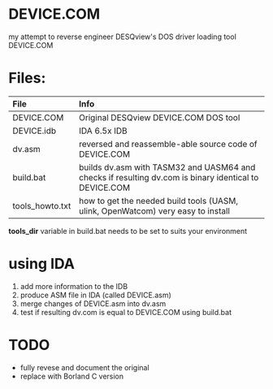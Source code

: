 # DEVICE.COM

my attempt to reverse engineer DESQview's DOS driver loading tool DEVICE.COM 

# Files:

| File              | Info                                                                                                                     |
| :---------------- | :----------------------------------------------------------------------------------------------------------------------- |
| DEVICE.COM        | Original DESQview DEVICE.COM DOS tool                                                                                    |
| DEVICE.idb        | IDA 6.5x IDB                                                                                                             |
| dv.asm            | reversed and reassemble-able source code of DEVICE.COM                                                                   |
| build.bat         | builds dv.asm with TASM32 and UASM64 and checks if resulting dv.com is binary identical to DEVICE.COM                    |
| tools_howto.txt   | how to get the needed build tools (UASM, ulink, OpenWatcom) very easy to install                                         |

 **tools_dir** variable in build.bat needs to be set to suits your environment
 
 # using IDA
 1. add more information to the IDB
 2. produce ASM file in IDA (called DEVICE.asm)
 3. merge changes of DEVICE.asm into dv.asm
 4. test if resulting dv.com is equal to DEVICE.COM using build.bat
 
 # TODO
 - fully revese and document the original
 - replace with Borland C version
